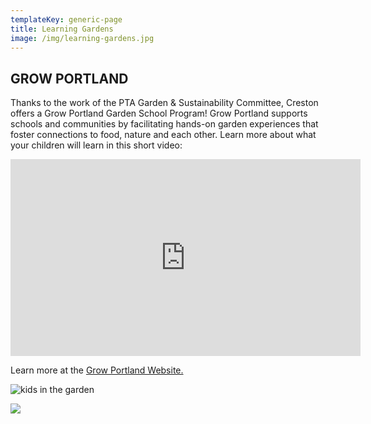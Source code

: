 ```yaml
---
templateKey: generic-page
title: Learning Gardens
image: /img/learning-gardens.jpg
---
```

## GROW PORTLAND

Thanks to the work of the PTA Garden & Sustainability Committee, Creston offers a Grow Portland Garden School Program! Grow Portland supports schools and communities by facilitating hands-on garden experiences that foster connections to food, nature and each other. Learn more about what your children will learn in this short video:

<iframe width="560" height="315" src="https://www.youtube-nocookie.com/embed/HR0EL3FZ7tc?si=dVdFJjN0uJcg26w7" title="YouTube video player" frameborder="0" allow="accelerometer; autoplay; clipboard-write; encrypted-media; gyroscope; picture-in-picture; web-share" allowfullscreen></iframe>

Learn more at the [Grow Portland Website.](https://www.growportland.org/program-cirriculum-overview)

![kids in the garden](/img/20231214_101213.jpg)

![](/img/20231214_102631.jpg)